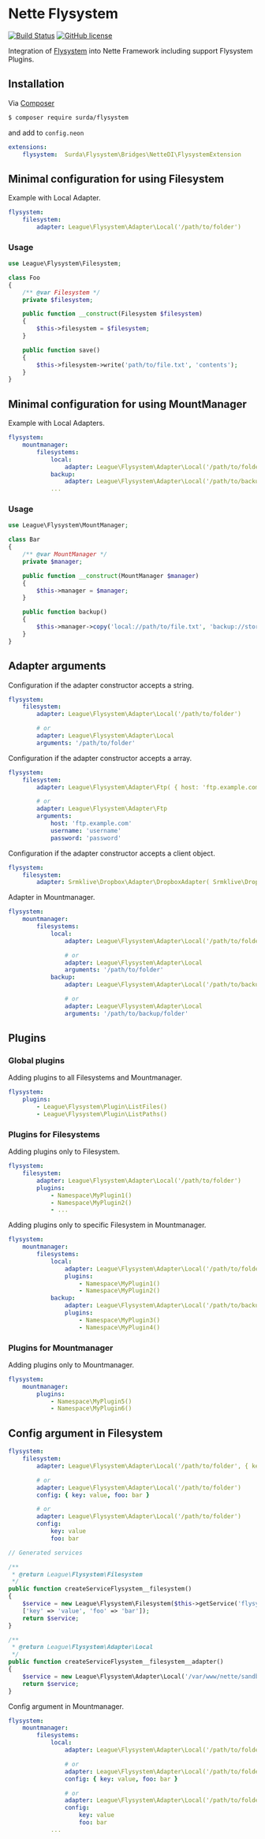 # Nette Flysystem

[![Build Status](https://travis-ci.org/surda/flysystem.svg?branch=v2.4)](https://travis-ci.org/surda/flysystem)
[![GitHub license](https://img.shields.io/badge/license-MIT-blue.svg)](https://raw.githubusercontent.com/surda/flysystem/blob/master/licence.md)

Integration of [Flysystem](https://flysystem.thephpleague.com) into Nette Framework including support Flysystem Plugins.

## Installation

Via [Composer](http://getcomposer.org/)

``` bash
$ composer require surda/flysystem
```
and add to `config.neon`

```yml
extensions:
    flysystem:  Surda\Flysystem\Bridges\NetteDI\FlysystemExtension
```

## Minimal configuration for using Filesystem 

Example with Local Adapter.

```yml
flysystem:
    filesystem:
        adapter: League\Flysystem\Adapter\Local('/path/to/folder')
```

### Usage

```php
use League\Flysystem\Filesystem;

class Foo
{
    /** @var Filesystem */
    private $filesystem;

    public function __construct(Filesystem $filesystem)
    {
        $this->filesystem = $filesystem;
    }

    public function save()
    {
        $this->filesystem->write('path/to/file.txt', 'contents');
    }
}
```

## Minimal configuration for using MountManager

Example with Local Adapters.

```yml
flysystem:
    mountmanager:
        filesystems:
            local:
                adapter: League\Flysystem\Adapter\Local('/path/to/folder')
            backup:
                adapter: League\Flysystem\Adapter\Local('/path/to/backup/folder')
            ...
```

### Usage

```php
use League\Flysystem\MountManager;

class Bar
{
    /** @var MountManager */
    private $manager;

    public function __construct(MountManager $manager)
    {
        $this->manager = $manager;
    }

    public function backup()
    {
        $this->manager->copy('local://path/to/file.txt', 'backup://storage/file.txt');
    }
}
```

## Adapter arguments

Configuration if the adapter constructor accepts a string.

```yml
flysystem:
    filesystem:
        adapter: League\Flysystem\Adapter\Local('/path/to/folder')

        # or
        adapter: League\Flysystem\Adapter\Local
        arguments: '/path/to/folder'
```

Configuration if the adapter constructor accepts a array.

```yml
flysystem:
    filesystem:
        adapter: League\Flysystem\Adapter\Ftp( { host: 'ftp.example.com', username: 'username', password: 'password' } )

        # or
        adapter: League\Flysystem\Adapter\Ftp
        arguments:
            host: 'ftp.example.com'
            username: 'username'
            password: 'password'
```

Configuration if the adapter constructor accepts a client object.

```yml
flysystem:
    filesystem:
        adapter: Srmklive\Dropbox\Adapter\DropboxAdapter( Srmklive\Dropbox\Client\DropboxClient('access_token'), '/' )
```

Adapter in Mountmanager.

```yml
flysystem:
    mountmanager:
        filesystems:
            local:
                adapter: League\Flysystem\Adapter\Local('/path/to/folder')

                # or
                adapter: League\Flysystem\Adapter\Local
                arguments: '/path/to/folder'
            backup:
                adapter: League\Flysystem\Adapter\Local('/path/to/backup/folder')

                # or
                adapter: League\Flysystem\Adapter\Local
                arguments: '/path/to/backup/folder'
```
 
## Plugins

### Global plugins

Adding plugins to all Filesystems and Mountmanager.

```yml
flysystem:
    plugins:
        - League\Flysystem\Plugin\ListFiles()
        - League\Flysystem\Plugin\ListPaths()
```

### Plugins for Filesystems

Adding plugins only to Filesystem.

```yml
flysystem:
    filesystem:
        adapter: League\Flysystem\Adapter\Local('/path/to/folder')
        plugins:
            - Namespace\MyPlugin1()
            - Namespace\MyPlugin2()
            - ...
```

Adding plugins only to specific Filesystem in Mountmanager.

```yml
flysystem:
    mountmanager:
        filesystems:
            local:
                adapter: League\Flysystem\Adapter\Local('/path/to/folder')
                plugins:
                    - Namespace\MyPlugin1()
                    - Namespace\MyPlugin2()
            backup:
                adapter: League\Flysystem\Adapter\Local('/path/to/backup/folder')
                plugins:
                    - Namespace\MyPlugin3()
                    - Namespace\MyPlugin4()
```

### Plugins for Mountmanager

Adding plugins only to Mountmanager.

```yml
flysystem:
    mountmanager:
        plugins:
            - Namespace\MyPlugin5()
            - Namespace\MyPlugin6()
```

## Config argument in Filesystem

```yml
flysystem:
    filesystem:
        adapter: League\Flysystem\Adapter\Local('/path/to/folder', { key: value, foo: bar } )

        # or
        adapter: League\Flysystem\Adapter\Local('/path/to/folder')
        config: { key: value, foo: bar }

        # or
        adapter: League\Flysystem\Adapter\Local('/path/to/folder')
        config: 
            key: value
            foo: bar
```

```php
// Generated services

/**
 * @return League\Flysystem\Filesystem
 */
public function createServiceFlysystem__filesystem()
{
    $service = new League\Flysystem\Filesystem($this->getService('flysystem.filesystem.adapter'),
	['key' => 'value', 'foo' => 'bar']);
    return $service;
}

/**
 * @return League\Flysystem\Adapter\Local
 */
public function createServiceFlysystem__filesystem__adapter()
{
    $service = new League\Flysystem\Adapter\Local('/var/www/nette/sandbox/www/files');
    return $service;
}
```

Config argument in Mountmanager.

```yml
flysystem:
    mountmanager:
        filesystems:
            local:
                adapter: League\Flysystem\Adapter\Local('/path/to/folder', { key: value, foo: bar } )

                # or
                adapter: League\Flysystem\Adapter\Local('/path/to/folder')
                config: { key: value, foo: bar }

                # or
                adapter: League\Flysystem\Adapter\Local('/path/to/folder')
                config: 
                    key: value
                    foo: bar
            ...
```

